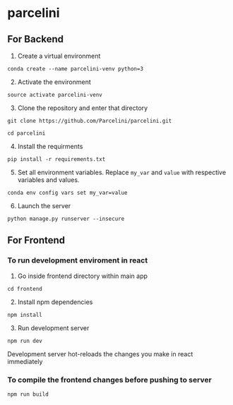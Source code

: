# parcelini

## For Backend

1. Create a virtual environment 

`conda create --name parcelini-venv python=3`

2. Activate the environment

`source activate parcelini-venv`

3. Clone the repository and enter that directory

`git clone https://github.com/Parcelini/parcelini.git`

`cd parcelini`

4. Install the requirments

`pip install -r requirements.txt`

5. Set all environment variables. Replace `my_var` and `value` with respective variables and values.

`conda env config vars set my_var=value`

6. Launch the server

`python manage.py runserver --insecure`


## For Frontend

### To run development enviroment in react

1. Go inside frontend directory within main app

`cd frontend`

2. Install npm dependencies

`npm install`

3. Run development server

`npm run dev`

Development server hot-reloads the changes you make in react immediately 

### To compile the frontend changes before pushing to server

`npm run build`

